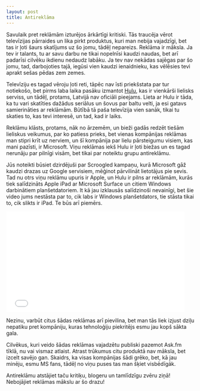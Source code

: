 ```yaml
---
layout: post
title: Antireklāma
---
```


Savulaik pret reklāmām izturējos ārkārtīgi kritiski. Tās traucēja vērot televīzijas pārraides un lika pirkt produktus, kuri man nebija vajadzīgi, bet tas ir ļoti šaurs skatījums uz šo jomu, tādēļ nepareizs. Reklāma ir māksla. Ja tev ir talants, tu ar savu darbu ne tikai nopelnīsi kaudzi naudas, bet arī padarīsi cilvēku ikdienu nedaudz labāku. Ja tev nav nekādas sajēgas par šo jomu, tad, darbojoties tajā, iegūsi vien kaudzi ienaidnieku, kas vēlēsies tevi aprakt sešas pēdas zem zemes.

Televīziju es tagad vēroju ļoti reti, tāpēc nav īsti priekšstata par tur notiekošo, bet pirms laba laika pasāku izmantot [Hulu](http://www.hulu.com), kas ir vienkārši lielisks serviss, un tādēļ, protams, Latvijā nav oficiāli pieejams. Lieta ar Hulu ir tāda, ka tu vari skatīties dažādus seriālus un šovus par baltu velti, ja esi gatavs samierināties ar reklāmām. Būtībā tā paša televīzija vien sanāk, tikai tu skaties to, kas tevi interesē, un tad, kad ir laiks.

Reklāmu klāsts, protams, nāk no ārzemēm, un bieži gadās redzēt tiešām lieliskus veikumus, par ko patiess prieks, bet vienas kompānijas reklāmas man stipri krīt uz nerviem, un šī kompānija par lielu pārsteigumu visiem, kas mani pazīsti, ir Microsoft. Viņu reklāmas iekš Hulu ir ļoti biežas un es tagad nerunāju par pilnīgi visām, bet tikai par noteiktu grupu antireklāmu.

Jūs noteikti būsiet dzirdējuši par Scroogled kampaņu, kurā Microsoft gāž kaudzi drazas uz Google servisiem, mēģinot pārvilināt lietotājus pie sevis. Tad nu otrs viņu reklāmu upuris ir Apple, un Hulu ir pilns ar reklāmām, kurās tiek salīdzināts Apple iPad ar Microsoft Surface un citiem Windows darbinātiem planšetdatoriem. It kā jau izklausās salīdzinoši nevainīgi, bet šie video jums nestāsta par to, cik labs ir Windows planšetdators, tie stāsta tikai to, cik slikts ir iPad. Te būs arī piemērs.

<iframe width="478" height="269" src="//www.youtube.com/embed/-J09HaPkExA" frameborder="0" allowfullscreen></iframe>

Nezinu, varbūt citus šādas reklāmas arī pievilina, bet man tās liek izjust dziļu nepatiku pret kompāniju, kuras tehnoloģiju piekritējs esmu jau kopš sākta gala.

Cilvēkus, kuri veido šādas reklāmas vajadzētu publiski pazemot Ask.fm tīklā, nu vai vismaz atlaist. Atrast trūkumus citu produktā nav māksla, bet izcelt savējo gan. Skaidrs, ka visas kompānijas šādi grēko, bet, kā jau minēju, esmu MS fans, tādēļ no viņu puses tas man šķiet visbēdīgāk.

Antireklāmu atstājiet taču kritiķu, blogeru un tamlīdzīgu zvēru ziņā! Nebojājiet reklāmas mākslu ar šo drazu!